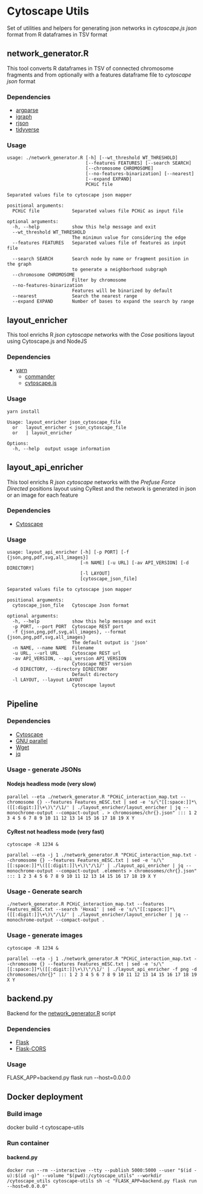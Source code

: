 # Cytoscape Utils

Set of utilities and helpers for generating json networks in *cytoscape.js json* format from R dataframes in TSV format

## network_generator.R

This tool converts R dataframes in TSV of connected chromosome fragments and from optionally with a features dataframe file to *cytoscape json* format

### Dependencies
- [argparse](https://github.com/trevorld/argparse)
- [igraph](https://igraph.org/r/)
- [rjson](https://github.com/alexcb/rjson/)
- [tidyverse](https://www.tidyverse.org/)

### Usage
```
usage: ./network_generator.R [-h] [--wt_threshold WT_THRESHOLD]
                             [--features FEATURES] [--search SEARCH]
                             [--chromosome CHROMOSOME]
                             [--no-features-binarization] [--nearest]
                             [--expand EXPAND]
                             PCHiC file

Separated values file to cytoscape json mapper

positional arguments:
  PCHiC file            Separated values file PCHiC as input file

optional arguments:
  -h, --help            show this help message and exit
  --wt_threshold WT_THRESHOLD
                        The minimun value for considering the edge
  --features FEATURES   Separated values file of features as input file

  --search SEARCH       Search node by name or fragment position in the graph
                        to generate a neighborhood subgraph
  --chromosome CHROMOSOME
                        Filter by chromosome
  --no-features-binarization
                        Features will be binarized by default
  --nearest             Search the nearest range
  --expand EXPAND       Number of bases to expand the search by range

```
## layout_enricher

This tool enrichs R *json cytoscape* networks with the *Cose* positions layout using Cytoscape.js and NodeJS

### Dependencies
- [yarn](https://yarnpkg.com/en)
    - [commander](https://github.com/tj/commander.js)
    - [cytoscape.js](http://js.cytoscape.org/)

### Usage
`yarn install`
```
Usage: layout_enricher json_cytoscape_file
  or   layout_enricher < json_cytoscape_file
  or   | layout_enricher

Options:
  -h, --help  output usage information
```

## layout_api_enricher

This tool enrichs R *json cytoscape* networks with the *Prefuse Force Directed* positions layout using CyRest and the network is generated in json or an image for each feature

### Dependencies
- [Cytoscape](http://cytoscape.org/)

### Usage
```
usage: layout_api_enricher [-h] [-p PORT] [-f {json,png,pdf,svg,all_images}]
                           [-n NAME] [-u URL] [-av API_VERSION] [-d DIRECTORY]
                           [-l LAYOUT]
                           [cytoscape_json_file]

Separated values file to cytoscape json mapper

positional arguments:
  cytoscape_json_file   Cytoscape Json format

optional arguments:
  -h, --help            show this help message and exit
  -p PORT, --port PORT  Cytoscape REST port
  -f {json,png,pdf,svg,all_images}, --format {json,png,pdf,svg,all_images}
                        The default output is 'json'
  -n NAME, --name NAME  Filename
  -u URL, --url URL     Cytoscape REST url
  -av API_VERSION, --api_version API_VERSION
                        Cytoscape REST version
  -d DIRECTORY, --directory DIRECTORY
                        Default directory
  -l LAYOUT, --layout LAYOUT
                        Cytoscape layout
```

## Pipeline
### Dependencies
  - [Cytoscape](https://cytoscape.org/)
  - [GNU parallel](https://www.gnu.org/software/parallel)
  - [Wget](https://www.gnu.org/software/wget/)
  - [jq](https://stedolan.github.io/jq)

### Usage - generate JSONs
#### Nodejs headless mode (very slow)
`parallel --eta ./network_generator.R "PCHiC_interaction_map.txt --chromosome {} --features Features_mESC.txt | sed -e 's/\"[[:space:]]*\([[:digit:]]\+\)\"/\1/' | ./layout_enricher/layout_enricher | jq --monochrome-output --compact-output . > chromosomes/chr{}.json" ::: 1 2 3 4 5 6 7 8 9 10 11 12 13 14 15 16 17 18 19 X Y`
#### CyRest not headless mode (very fast)
`cytoscape -R 1234 &`

`parallel --eta -j 1 ./network_generator.R "PCHiC_interaction_map.txt --chromosome {} --features Features_mESC.txt | sed -e 's/\"[[:space:]]*\([[:digit:]]\+\)\"/\1/' | ./layout_api_enricher | jq --monochrome-output --compact-output .elements > chromosomes/chr{}.json" ::: 1 2 3 4 5 6 7 8 9 10 11 12 13 14 15 16 17 18 19 X Y`

### Usage - Generate search
`./network_generator.R PCHiC_interaction_map.txt --features Features_mESC.txt --search 'Hoxa1' | sed -e 's/\"[[:space:]]*\([[:digit:]]\+\)\"/\1/' | ./layout_enricher/layout_enricher | jq --monochrome-output --compact-output .`

### Usage - generate images
`cytoscape -R 1234 &`

`parallel --eta -j 1 ./network_generator.R "PCHiC_interaction_map.txt --chromosome {} --features Features_mESC.txt | sed -e 's/\"[[:space:]]*\([[:digit:]]\+\)\"/\1/' | ./layout_api_enricher -f png -d chromosomes/chr{}" ::: 1 2 3 4 5 6 7 8 9 10 11 12 13 14 15 16 17 18 19 X Y`

## backend.<span/>py
Backend for the [network_generator.R](network_generator.R) script

### Dependencies
  - [Flask](http://flask.pocoo.org/)
  - [Flask-CORS](https://flask-cors.readthedocs.io/)

### Usage
FLASK_APP=backend.py flask run --host=0.0.0.0

## Docker deployment
### Build image

docker build -t cytoscape-utils

### Run container
#### backend<span/>.py
`docker run --rm --interactive --tty --publish 5000:5000 --user "$(id -u):$(id -g)" --volume "$(pwd):/cytoscape_utils" --workdir /cytoscape_utils cytoscape-utils sh -c "FLASK_APP=backend.py flask run --host=0.0.0.0"`
